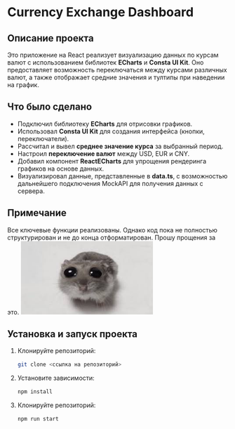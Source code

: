 # Currency Exchange Dashboard

## Описание проекта

Это приложение на React реализует визуализацию данных по курсам валют с использованием библиотек **ECharts** и **Consta UI Kit**. Оно предоставляет возможность переключаться между курсами различных валют, а также отображает средние значения и тултипы при наведении на график.

## Что было сделано

- Подключил библиотеку **ECharts** для отрисовки графиков.
- Использовал **Consta UI Kit** для создания интерфейса (кнопки, переключатели).
- Рассчитал и вывел **среднее значение курса** за выбранный период.
- Настроил **переключение валют** между USD, EUR и CNY.
- Добавил компонент **ReactECharts** для упрощения рендеринга графиков на основе данных.
- Визуализировал данные, представленные в **data.ts**, с возможностью дальнейшего подключения MockAPI для получения данных с сервера.

## Примечание

Все ключевые функции реализованы. Однако код пока не полностью структурирован и не до конца отформатирован. Прошу прощения за это.
<img src="./assets/homa.jpg">

## Установка и запуск проекта

1. Клонируйте репозиторий:
   ```bash
   git clone <ссылка на репозиторий>
   ```
2. Установите зависимости:
   ```bash
   npm install
   ```
3. Клонируйте репозиторий:
   ```bash
   npm run start
   ```
